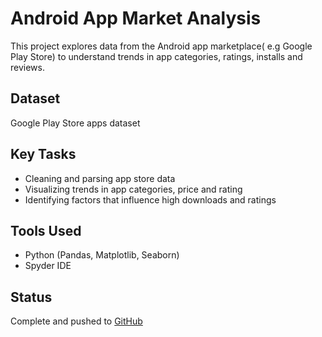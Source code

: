 # Android App Market Analysis
This project explores data from the Android app marketplace( e.g Google Play Store) to understand trends in app categories, ratings, installs and reviews.

## Dataset
Google Play Store apps dataset

## Key Tasks
- Cleaning and parsing app store data
- Visualizing trends in app categories, price and rating
- Identifying factors that influence high downloads and ratings

## Tools Used
- Python (Pandas, Matplotlib, Seaborn)
- Spyder IDE

## Status
Complete and pushed to [GitHub](https://github.com/AGBANA271/OIBSIP)

